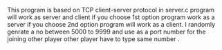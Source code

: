 This program is based on TCP client-server protocol in server.c program will work as server and client if you choose 1st
option program work as a server if you choose 2nd option program will work as a client. I randomly genrate a no between 5000 to 
9999 and use as a port number for the joining other player other player have to type same number . 
